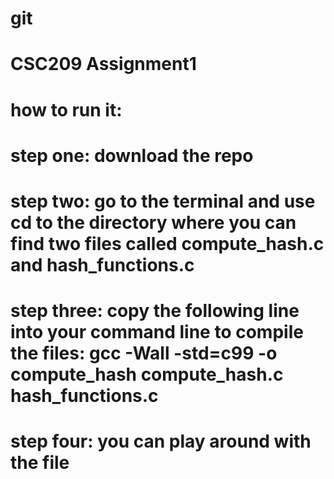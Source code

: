 # git
# CSC209 Assignment1
# how to run it:
# step one: download the repo
# step two: go to the terminal and use cd to the directory where you can find two files called compute_hash.c and hash_functions.c
# step three: copy the following line into your command line to compile the files: gcc -Wall -std=c99 -o compute_hash compute_hash.c hash_functions.c
# step four: you can play around with the file

#
